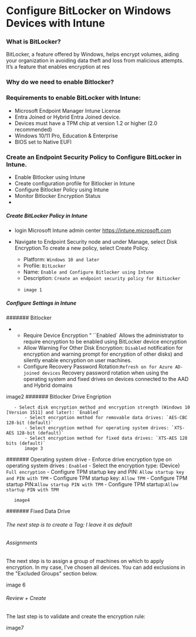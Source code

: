 # Configure BitLocker on Windows Devices with Intune

### What is BitLocker?
  BitLocker, a feature offered by Windows, helps encrypt volumes, aiding your organization in avoiding data theft and loss from malicious attempts. It’s a feature that enables encryption at res

### Why do we need to enable Bitlocker?


### Requirements to enable BitLocker with Intune:
- Microsoft Endpoint Manager Intune License
- Entra Joined or Hybrid Entra Joined device.
- Devices must have a TPM chip at version 1.2 or higher (2.0 recommended)
- Windows 10/11 Pro, Education & Enterprise
- BIOS set to Native EUFI
  
### Create an Endpoint Security Policy to Configure BitLocker in Intune.
  -  Enable Bitlocker using Intune
  -  Create configuration profile for Bitlocker in Intune
  -  Configure Bitlocker Policy using Intune
  -  Monitor Bitlocker Encryption Status
  -  
 ##### Create BitLocker Policy in Intune
   -  login Microsoft Intune admin center https://intune.microsoft.com
   -  Navigate to Endpoint Security node and under Manage, select Disk Encryption.To create a new policy, select Create Policy.

       -  Platform: `Windows 10 and later`
       -  Profile: `BitLocker`
       -  Name: `Enable and Configure Bitlocker using Intune`
       -  Description: `Create an endpoint security policy for BitLocker`
       -     image 1
##### Configure Settings in Intune
####### Bitlocker
  -    - Require Device Encryption " ``Enabled` Allows the administrator to require encryption to be enabled using BitLocker device encryption
       - Allow Warning For Other Disk Encryption: `Disabled` notification for encryption and warning prompt for encryption of other disks) and silently enable encryption on user machines.
       - Configure Recovery Password Rotation:`Refresh on for Azure AD-joined devices` Recovery password rotation when using the operating system and fixed drives on devices connected to the AAD and Hybrid domains
   
   image2
####### Bitlocker Drive Engription
 
       - Select disk encryption method and encryption strength (Windows 10 [Version 1511] and later): `Enabled`
           - Select encryption method for removable data drives: `AES-CBC 128-bit (default)`
           - Select encryption method for operating system drives: `XTS-AES 128-bit (default)`
           - Select encryption method for fixed data drives: `XTS-AES 128 bits (default)`
           image 3
####### Operating system drive
       - Enforce drive encryption type on operating system drives : `Enabled`
           - Select the encryption type: (Device) `Full encryption`
           - Configure TPM startup key and PIN: `Allow startup key and PIN with TPM`
           - Configure TPM startup key: `Allow TPM`
           - Configure TPM startup PIN:`Allow startup PIN with TPM`
           - Configure TPM startup:`Allow startup PIN with TPM`
  
       image4
       
####### Fixed Data Drive

###### The next step is to create a Tag: I leave it as default

###### Assignments

The next step is to assign a group of machines on which to apply encryption. In my case, I've chosen all devices. 
You can add exclusions in the "Excluded Groups" section below.

image 6
###### Review + Create
The last step is to validate and create the encryption rule:


image7


